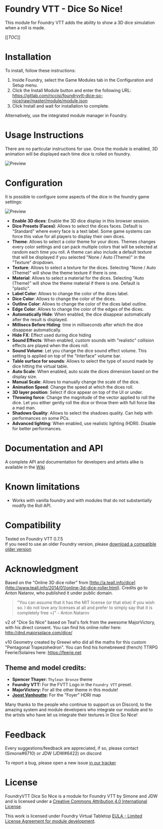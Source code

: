 # Foundry VTT - Dice So Nice!
This module for Foundry VTT adds the ability to show a 3D dice simulation when a roll is made.

[[_TOC_]]

# Installation

To install, follow these instructions:

1.  Inside Foundry, select the Game Modules tab in the Configuration and Setup menu.
2.  Click the Install Module button and enter the following URL: https://gitlab.com/riccisi/foundryvtt-dice-so-nice/raw/master/module/module.json
3.  Click Install and wait for installation to complete.

Alternatively, use the integrated module manager in Foundry.

# Usage Instructions

There are no particular instructions for use. Once the module is enabled, 3D animation will be displayed each time dice is rolled on foundry.

![Preview](/dice-so-nice.gif?raw=true)

# Configuration

It is possible to configure some aspects of the dice in the foundry game settings:

![Preview](/dice-so-nice-settings.jpg?raw=true)

- **Enable 3D dices**: Enable the 3D dice display in this browser session.
- **Dice Presets (Faces)**: Allows to select the dices faces. Default is "Standard" where every face is a text label. Some game systems can force this value for all players to display their own dices.
- **Theme**: Allows to select a color theme for your dices. Themes changes every color settings and can pack multiple colors that will be selected at random each time you roll. A theme can also include a default texture that will be displayed if you selected "None / Auto (Theme)" in the "Texture" dropdown.
- **Texture**: Allows to select a texture for the dices. Selecting "None / Auto (Theme)" will show the theme texture if there is one.
- **Material**: Allows to select a material for the dices. Selecting "Auto (Theme)" will show the theme material if there is one. Default is "plastic".
- **Label Color**: Allows to change the color of the dices label. 
- **Dice Color**: Allows to change the color of the dices.
- **Outline Color**: Allows to change the color of the dices label outline.
- **Edge Color**: Allows to change the color of the edges of the dices.
- **Automatically Hide**: When enabled, the dice disappear automatically after the result is displayed.
- **Millisecs Before Hiding**: time in milliseconds after which the dice disappear automatically.
- **Hide FX**: Effect used during dice hiding
- **Sound Effects**: When enabled, custom sounds with "realistic" collision effects are played when the dices roll.
- **Sound Volume**: Let you change the dice sound effect volume. This setting is applied on top of the "Interface" volume bar.
- **Table surface for sounds**: Allows to select the type of sound made by dice hitting the virtual table.
- **Auto Scale**: When enabled, auto scale the dices dimension based on the display size.
- **Manual Scale**: Allows to manually change the scale of the dice.
- **Animation Speed**: Change the speed at which the dices roll.
- **3D layer position**: Select if dice appear on top of the UI or under.
- **Throwing force**: Change the magnitude of the vector applied to roll the dice. Let you either gently roll the dice or throw them with full force like a mad man.
- **Shadows Quality**: Allows to select the shadows quality. Can help with performances on some PCs.
- **Advanced lighting**: When enabled, use realistic lighting (HDRI). Disable for better performances.
# Documentation and API
A complete API and documentation for developers and artists alike is available in the [Wiki](https://gitlab.com/riccisi/foundryvtt-dice-so-nice/-/wikis/home)

# Known limitations

- Works with vanilla foundry and with modules that do not substantially modify the Roll API.

# Compatibility

Tested on Foundry VTT 0.7.5  
If you need to use an older Foundry version, please [download a compatible older version](https://foundryvtt.com/packages/dice-so-nice/)

# Acknowledgment

Based on the "Online 3D dice roller" from [http://a.teall.info/dice](http://www.teall.info/2014/01/online-3d-dice-roller.html). 
Credits go to Anton Natarov, who published it under public domain.

> "You can assume that it has the MIT license (or that else) if you wish so. I do not love any licenses at all and prefer to simply say that it is completely free =)" - Anton Natarov

v2 of "Dice So Nice" based on Teal's fork from the awesome MajorVictory, with his direct consent. You can find his online roller here: http://dnd.majorsplace.com/dice/

v10 Geometry created by Greewi who did all the maths for this custom "Pentagonal Trapezohedron". You can find his homebrewed (french) TTRPG Feerie/Solaires here: https://feerie.net

## Theme and model credits:
- **Spencer Thayer:** `Thylean Bronze` theme
- **Foundry VTT:** For the FVTT Logo in the `Foundry VTT` preset.
- **MajorVictory:** For all the other theme in this module!
- **[Joost Vanhoutte](https://joost3d.com/hdris/):** For the "Foyer" HDRI map

Many thanks to the people who continue to support us on Discord, to the amazing system and module developers who integrate our module and to the artists who have let us integrate their textures in Dice So Nice!

# Feedback

Every suggestions/feedback are appreciated, if so, please contact (Simone#6710) or JDW (JDW#6422) on discord 

To report a bug, please open a new issue [in our tracker](https://gitlab.com/riccisi/foundryvtt-dice-so-nice/-/issues)

# License

FoundryVTT Dice So Nice is a module for Foundry VTT by Simone and JDW and is licensed under a [Creative Commons Attribution 4.0 International License](http://creativecommons.org/licenses/by/4.0/).

This work is licensed under Foundry Virtual Tabletop [EULA - Limited License Agreement for module development](https://foundryvtt.com/article/license/).